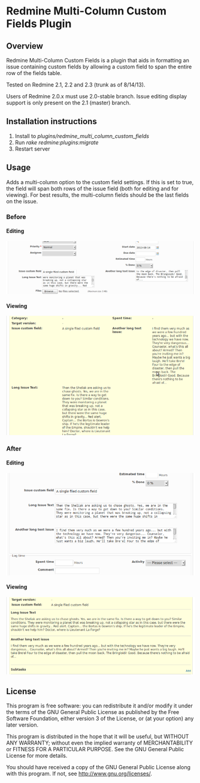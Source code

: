 # Redmine Multi-Column Custom Fields Plugin

## Overview

Redmine Multi-Column Custom Fields is a plugin that aids in
formatting an issue containing custom fields by allowing a
custom field to span the entire row of the fields table.

Tested on Redmine 2.1, 2.2 and 2.3 (trunk as of 8/14/13).

Users of Redmine 2.0.x must use 2.0-stable branch.  Issue 
editing display support is only present on the 2.1 (master)
branch.


## Installation instructions

1. Install to _plugins/redmine_multi_column_custom_fields_
2. Run _rake redmine:plugins:migrate_
3. Restart server


## Usage

Adds a multi-column option to the custom field settings.  If 
this is set to true, the field will span both rows of the 
issue field (both for editing and for viewing).  For best
results, the multi-column fields should be the last fields
on the issue.

### Before

#### Editing 

![EditingBefore](img/edit_before.png "Editing Before")

#### Viewing

![ViewingBefore](img/view_before.png "Viewing Before")

### After

#### Editing 

![EditingAfter](img/edit_after.png "Editing After")

#### Viewing

![ViewingAfter](img/view_after.png "Viewing After")


## License

This program is free software: you can redistribute it and/or modify
it under the terms of the GNU General Public License as published by
the Free Software Foundation, either version 3 of the License, or
(at your option) any later version.

This program is distributed in the hope that it will be useful,
but WITHOUT ANY WARRANTY; without even the implied warranty of
MERCHANTABILITY or FITNESS FOR A PARTICULAR PURPOSE.  See the
GNU General Public License for more details.

You should have received a copy of the GNU General Public License
along with this program.  If not, see <http://www.gnu.org/licenses/>.
